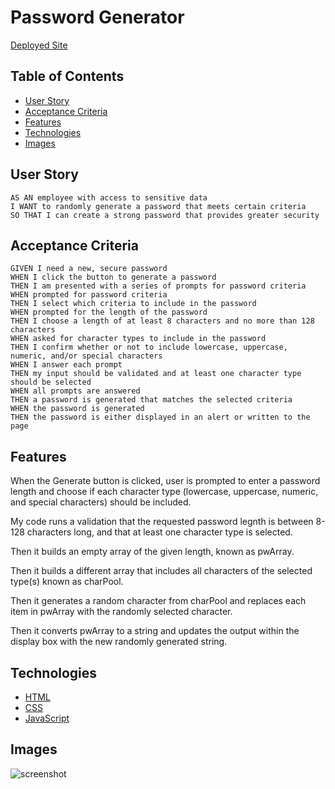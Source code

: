 # Password Generator

[Deployed Site](https://framenolan.github.io/pwgenerator/)

## Table of Contents
* [User Story](#user-story)
* [Acceptance Criteria](#acceptance-criteria)
* [Features](#features)
* [Technologies](#technologies)
* [Images](#images)

## User Story

```
AS AN employee with access to sensitive data
I WANT to randomly generate a password that meets certain criteria
SO THAT I can create a strong password that provides greater security
```

## Acceptance Criteria

```
GIVEN I need a new, secure password
WHEN I click the button to generate a password
THEN I am presented with a series of prompts for password criteria
WHEN prompted for password criteria
THEN I select which criteria to include in the password
WHEN prompted for the length of the password
THEN I choose a length of at least 8 characters and no more than 128 characters
WHEN asked for character types to include in the password
THEN I confirm whether or not to include lowercase, uppercase, numeric, and/or special characters
WHEN I answer each prompt
THEN my input should be validated and at least one character type should be selected
WHEN all prompts are answered
THEN a password is generated that matches the selected criteria
WHEN the password is generated
THEN the password is either displayed in an alert or written to the page
```

## Features

When the Generate button is clicked, user is prompted to enter a password length and choose if each character type (lowercase, uppercase, numeric, and special characters) should be included.

My code runs a validation that the requested password legnth is between 8-128 characters long, and that at least one character type is selected.

Then it builds an empty array of the given length, known as pwArray.

Then it builds a different array that includes all characters of the selected type(s) known as charPool.

Then it generates a random character from charPool and replaces each item in pwArray with the randomly selected character.

Then it converts pwArray to a string and updates the output within the display box with the new randomly generated string.

## Technologies

- [HTML](https://developer.mozilla.org/en-US/docs/Web/HTML)
- [CSS](https://developer.mozilla.org/en-US/docs/Web/CSS)
- [JavaScript](https://developer.mozilla.org/en-US/docs/Web/JavaScript)

## Images

![screenshot](https://user-images.githubusercontent.com/101062909/163897539-91a48ed6-9fad-404a-b932-fa82f8765284.png)
